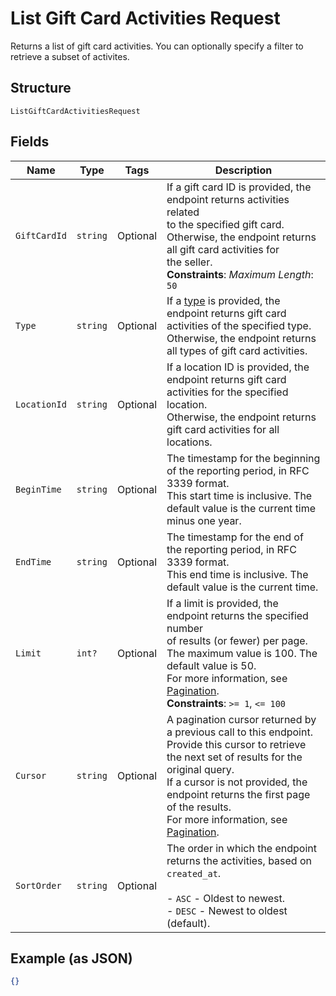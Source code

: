 
# List Gift Card Activities Request

Returns a list of gift card activities. You can optionally specify a filter to retrieve a
subset of activites.

## Structure

`ListGiftCardActivitiesRequest`

## Fields

| Name | Type | Tags | Description |
|  --- | --- | --- | --- |
| `GiftCardId` | `string` | Optional | If a gift card ID is provided, the endpoint returns activities related<br>to the specified gift card. Otherwise, the endpoint returns all gift card activities for<br>the seller.<br>**Constraints**: *Maximum Length*: `50` |
| `Type` | `string` | Optional | If a [type](../../doc/models/gift-card-activity-type.md) is provided, the endpoint returns gift card activities of the specified type.<br>Otherwise, the endpoint returns all types of gift card activities. |
| `LocationId` | `string` | Optional | If a location ID is provided, the endpoint returns gift card activities for the specified location.<br>Otherwise, the endpoint returns gift card activities for all locations. |
| `BeginTime` | `string` | Optional | The timestamp for the beginning of the reporting period, in RFC 3339 format.<br>This start time is inclusive. The default value is the current time minus one year. |
| `EndTime` | `string` | Optional | The timestamp for the end of the reporting period, in RFC 3339 format.<br>This end time is inclusive. The default value is the current time. |
| `Limit` | `int?` | Optional | If a limit is provided, the endpoint returns the specified number<br>of results (or fewer) per page. The maximum value is 100. The default value is 50.<br>For more information, see [Pagination](https://developer.squareup.com/docs/working-with-apis/pagination).<br>**Constraints**: `>= 1`, `<= 100` |
| `Cursor` | `string` | Optional | A pagination cursor returned by a previous call to this endpoint.<br>Provide this cursor to retrieve the next set of results for the original query.<br>If a cursor is not provided, the endpoint returns the first page of the results.<br>For more information, see [Pagination](https://developer.squareup.com/docs/working-with-apis/pagination). |
| `SortOrder` | `string` | Optional | The order in which the endpoint returns the activities, based on `created_at`.<br><br>- `ASC` - Oldest to newest.<br>- `DESC` - Newest to oldest (default). |

## Example (as JSON)

```json
{}
```

